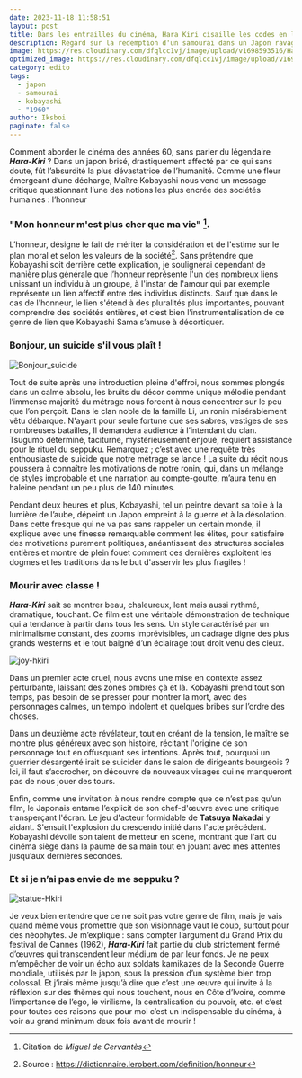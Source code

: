 ```yaml
---
date: 2023-11-18 11:58:51
layout: post
title: Dans les entrailles du cinéma, Hara Kiri cisaille les codes en lambeaux.
description: Regard sur la redemption d'un samouraï dans un Japon ravagé.
image: https://res.cloudinary.com/dfqlcc1vj/image/upload/v1698593516/Hara%20Kiri/Preview/Harakiri-089_sszfdu.jpg
optimized_image: https://res.cloudinary.com/dfqlcc1vj/image/upload/v1698593516/Hara%20Kiri/Preview/Harakiri-089_sszfdu.jpg
category: edito
tags:
  - japon
  - samourai
  - kobayashi
  - "1960"
author: Iksboi
paginate: false
---
```

Comment aborder le cinéma des années 60, sans parler du légendaire ***Hara-Kiri*** ? Dans un japon brisé, drastiquement affecté par ce qui sans doute, fût l’absurdité la plus dévastatrice de l’humanité. Comme une fleur émergeant d’une décharge, Maître Kobayashi nous vend un message critique questionnant l’une des notions les plus encrée des sociétés humaines : l’honneur

### "Mon honneur m'est plus cher que ma vie" [^1].

L’honneur, désigne le fait de mériter la considération et de l'estime sur le plan moral et selon les valeurs de la société[^2]. Sans prétendre que Kobayashi soit derrière cette explication, je soulignerai cependant de manière plus générale que l’honneur représente l'un des nombreux liens unissant un individu à un groupe, à l'instar de l'amour qui par exemple représente un lien affectif entre des individus distincts. Sauf que dans le cas de l'honneur, le lien s'étend à des pluralités plus importantes, pouvant comprendre des sociétés entières, et c’est bien l’instrumentalisation de ce genre de lien que Kobayashi Sama s’amuse à décortiquer.

### Bonjour, un suicide s'il vous plaît !

![Bonjour_suicide](https://res.cloudinary.com/dfqlcc1vj/image/upload/v1700267966/Hara%20Kiri/Subtitles/Harakiri-082_tlqzj3.jpg)

Tout de suite après une introduction pleine d'effroi, nous sommes plongés dans un calme absolu, les bruits du décor comme unique mélodie pendant l’immense majorité du métrage nous forcent à nous concentrer sur le peu que l’on perçoit. Dans le clan noble de la famille Li, un ronin misérablement vêtu débarque. N'ayant pour seule fortune que ses sabres, vestiges de ses nombreuses batailles, Il demandera audience à l’intendant du clan. Tsugumo déterminé, taciturne, mystérieusement enjoué, requiert assistance pour le rituel du seppuku. Remarquez ; c’est avec une requête très enthousiaste de suicide que notre métrage se lance ! La suite du récit nous poussera à connaître les motivations de notre ronin, qui, dans un mélange de styles improbable et une narration au compte-goutte, m’aura tenu en haleine pendant un peu plus de 140 minutes.

 Pendant deux heures et plus, Kobayashi, tel un peintre devant sa toile à la lumière de l’aube, dépeint un Japon empreint à la guerre et à la désolation. Dans cette fresque qui ne va pas sans rappeler un certain monde, il explique avec une finesse remarquable comment les élites, pour satisfaire des motivations purement politiques, anéantissent des structures sociales entières et montre de plein fouet comment ces dernières exploitent les dogmes et les traditions dans le but d'asservir les plus fragiles !

### **Mourir avec classe !**

***Hara-Kiri*** sait se montrer beau, chaleureux, lent mais aussi rythmé, dramatique, touchant. Ce film est une véritable démonstration de technique qui a tendance à partir dans tous les sens. Un style caractérisé par un minimalisme constant, des zooms imprévisibles, un cadrage digne des plus grands westerns et le tout baigné d’un éclairage tout droit venu des cieux.

![joy-hkiri](https://res.cloudinary.com/dfqlcc1vj/image/upload/v1700267760/Hara%20Kiri/Subtitles/Harakiri-054_shwtg4.jpg)

Dans un premier acte cruel, nous avons une mise en contexte assez perturbante, laissant des zones ombres çà et là. Kobayashi prend tout son temps, pas besoin de se presser pour montrer la mort, avec des personnages calmes, un tempo indolent et quelques bribes sur l’ordre des choses.

Dans un deuxième acte révélateur, tout en créant de la tension, le maître se montre plus généreux avec son histoire, récitant l'origine de son personnage tout en offusquant ses intentions. Après tout, pourquoi un guerrier désargenté irait se suicider dans le salon de dirigeants bourgeois ? Ici, il faut s’accrocher, on découvre de nouveaux visages qui ne manqueront pas de nous jouer des tours.

Enfin, comme une invitation à nous rendre compte que ce n’est pas qu’un film, le Japonais entame l’explicit de son chef-d'œuvre avec une critique transperçant l'écran. Le jeu d'acteur formidable de **Tatsuya Nakadai** y aidant. S'ensuit l'explosion du crescendo initié dans l'acte précédent. Kobayashi dévoile son talent de metteur en scène, montrant que l'art du cinéma siège dans la paume de sa main tout en jouant avec mes attentes jusqu’aux dernières secondes.

### Et si je n’ai pas envie de me seppuku ?

![statue-Hkiri](https://res.cloudinary.com/dfqlcc1vj/image/upload/v1700268874/Hara%20Kiri/Subtitles/Harakiri-004_nru5r4.jpg)

Je veux bien entendre que ce ne soit pas votre genre de film, mais je vais quand même vous promettre que son visionnage vaut le coup, surtout pour des néophytes. Je m’explique : sans compter l’argument du Grand Prix du festival de Cannes (1962), ***Hara-Kiri*** fait partie du club strictement fermé d’œuvres qui transcendent leur médium de par leur fonds. Je ne peux m’empêcher de voir un écho aux soldats kamikazes de la Seconde Guerre mondiale, utilisés par le japon, sous la pression d’un système bien trop colossal. Et j’irais même jusqu’à dire que c’est une œuvre qui invite à la réflexion sur des thèmes qui nous touchent, nous en Côte d’Ivoire, comme l’importance de l’ego, le virilisme, la centralisation du pouvoir, etc. et c’est pour toutes ces raisons que pour moi c’est un indispensable du cinéma, à voir au grand minimum deux fois avant de mourir ! 

 [^1]: Citation de *Miguel de Cervantès*

 [^2]: Source : <https://dictionnaire.lerobert.com/definition/honneur>
